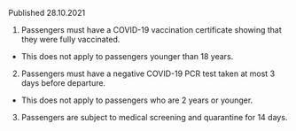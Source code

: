 Published 28.10.2021
1. Passengers must have a COVID-19 vaccination certificate showing that they were fully vaccinated.
- This does not apply to passengers younger than 18 years.
2. Passengers must have a negative COVID-19 PCR test taken at most 3 days before departure.
- This does not apply to passengers who are 2 years or younger.
3. Passengers are subject to medical screening and quarantine for 14 days.